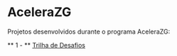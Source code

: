 # AceleraZG
Projetos desenvolvidos durante o programa AceleraZG:

** 1 - ** [Trilha de Desafios](https://github.com/CleitonFelinto/AceleraZG/tree/main/(K0-T1):%20Trilha%20dos%20Desafios)

